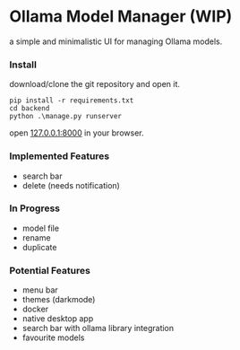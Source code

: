 # Ollama Model Manager (WIP)

a simple and minimalistic UI for managing Ollama models.

### Install
download/clone the git repository and open it.

    pip install -r requirements.txt
    cd backend
    python .\manage.py runserver
open [127.0.0.1:8000](127.0.0.1:8000) in your browser.

### Implemented Features
- search bar 
- delete (needs notification)

### In Progress
- model file
- rename
- duplicate

### Potential Features
- menu bar 
- themes (darkmode)
- docker
- native desktop app
- search bar with ollama library integration
- favourite models